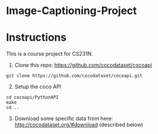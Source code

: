# Image-Captioning-Project

# Instructions  
This is a course project for CS231N.
1. Clone this repo: https://github.com/cocodataset/cocoapi  
```
git clone https://github.com/cocodataset/cocoapi.git  
```

2. Setup the coco API
```
cd cocoapi/PythonAPI  
make  
cd ..
```

3. Download some specific data from here: http://cocodataset.org/#download (described below)
